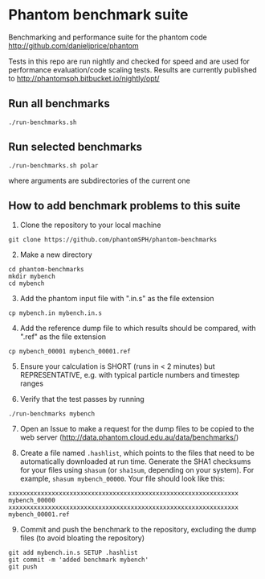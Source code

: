 # Phantom benchmark suite
Benchmarking and performance suite for the phantom code http://github.com/danieljprice/phantom

 Tests in this repo are run nightly and checked for speed and are used for performance evaluation/code scaling tests. Results are currently published to http://phantomsph.bitbucket.io/nightly/opt/

## Run all benchmarks
```
./run-benchmarks.sh
```

## Run selected benchmarks
```
./run-benchmarks.sh polar
```
where arguments are subdirectories of the current one

## How to add benchmark problems to this suite

1. Clone the repository to your local machine
```
git clone https://github.com/phantomSPH/phantom-benchmarks
```

2. Make a new directory
```
cd phantom-benchmarks
mkdir mybench
cd mybench
```

3. Add the phantom input file with ".in.s" as the file extension
```
cp mybench.in mybench.in.s
```

4. Add the reference dump file to which results should be compared, with ".ref" as the file extension
```
cp mybench_00001 mybench_00001.ref
```

5. Ensure your calculation is SHORT (runs in < 2 minutes) but REPRESENTATIVE, e.g. with typical particle numbers and timestep ranges

6. Verify that the test passes by running
```
./run-benchmarks mybench
```


7. Open an Issue to make a request for the dump files to be copied to the web server (http://data.phantom.cloud.edu.au/data/benchmarks/)

8. Create a file named `.hashlist`, which points to the files that need to be automatically downloaded at run time. Generate the SHA1 checksums for your files using `shasum` (or `sha1sum`, depending on your system). For example, `shasum mybench_00000`. Your file should look like this:
```
xxxxxxxxxxxxxxxxxxxxxxxxxxxxxxxxxxxxxxxxxxxxxxxxxxxxxxxxxxxxxxxx mybench_00000
xxxxxxxxxxxxxxxxxxxxxxxxxxxxxxxxxxxxxxxxxxxxxxxxxxxxxxxxxxxxxxxx mybench_00001.ref
```

9. Commit and push the benchmark to the repository, excluding the dump files (to avoid bloating the repository)
```
git add mybench.in.s SETUP .hashlist
git commit -m 'added benchmark mybench'
git push
```
